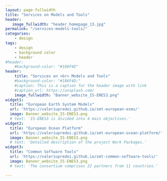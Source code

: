 ```yaml
---
layout: page-fullwidth
title: "Services on Models and Tools"
header:
   image_fullwidth: "header_homepage_13.jpg"
permalink: "/services-models-tools/"
categories:
    - design
tags:
    - design
    - background color
    - header
#header:
    #background-color: "#186F4D"
header:
    title: "Services on <br> Models and Tools"
    #background-color: "#186F4D;"
    #caption: This is a caption for the header image with link
    #caption_url: https://unsplash.com/
    image_fullwidth: "Banner_website_IS-ENES3.png"
widget1:
  title: "European Earth System Models"
  url: 'https://valeriupredoi.github.io/smt-european-esms/'
  image: Banner_website_IS-ENES3.png
  # text: 'IS-ENES3 is divided into 4 main objectives.'
widget2:
  title: "European Ocean Platform"
  url: 'https://valeriupredoi.github.io/smt-european-ocean-platform/'
  image: Banner_website_IS-ENES3.png
  # text: 'Detailed description of the project Work Packages.'
widget3:
  title: "Common Software Tools"
  url: 'https://valeriupredoi.github.io/smt-common-software-tools/'
  image: Banner_website_IS-ENES3.png
  # text: 'The consortium comprises 22 partners from 11 countries.'

---
```


